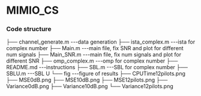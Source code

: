 # MIMIO_CS

### Code structure
  ├── channel_generate.m     ---data generation
  ├── ista_complex.m         ---ista for complex number
  ├── Main.m                 ---main file, fix SNR and plot for different num signals
  ├── Main_SNR.m             ---main file, fix num signals and plot for different SNR
  ├── omp_complex.m          ---omp for complex number
  ├── README.md              ---instructions
  ├── SBL.m                  ---SBL for complex number
  ├── SBLU.m                 ---SBL U
  └── fig                     ---figure of results
          ├── CPUTime12pilots.png
          ├── MSE0dB.png
          ├── MSE10dB.png
          ├── MSE12pilots.png
          ├── Variance0dB.png
          ├── Variance10dB.png
          └── Variance12pilots.png




